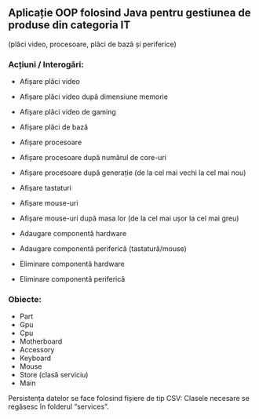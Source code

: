 ﻿## Aplicație OOP folosind Java pentru gestiunea de produse din categoria IT
(plăci video, procesoare, plăci de bază și periferice)


### Acțiuni / Interogări:
 - Afișare plăci video
 - Afișare plăci video după dimensiune memorie
 - Afișare plăci video de gaming
 - Afișare plăci de bază
 - Afișare procesoare
 - Afișare procesoare după numărul de core-uri
 - Afișare procesoare după generație (de la cel mai vechi la cel mai nou)


 - Afișare tastaturi
 - Afișare mouse-uri
 - Afișare mouse-uri după masa lor (de la cel mai ușor la cel mai greu)
 
 - Adaugare componentă hardware
 - Adaugare componentă periferică (tastatură/mouse)


 - Eliminare componentă hardware
 - Eliminare componentă periferică


### Obiecte:
 - Part
 - Gpu
 - Cpu
 - Motherboard
 - Accessory
 - Keyboard
 - Mouse
 - Store (clasă serviciu)
 - Main


Persistența datelor se face folosind fișiere de tip CSV: Clasele necesare se regăsesc în folderul “services”.
